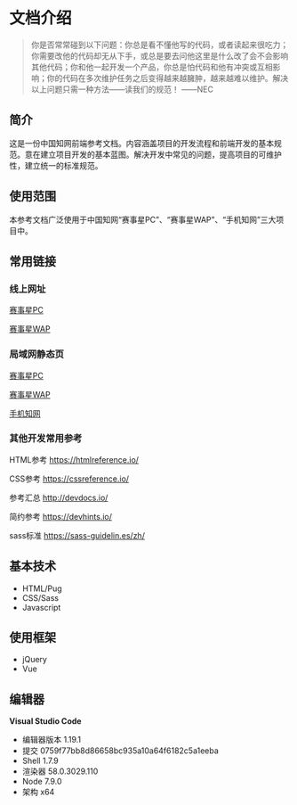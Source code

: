 # 文档介绍

> 你是否常常碰到以下问题：你总是看不懂他写的代码，或者读起来很吃力；你需要改他的代码却无从下手，或总是要去问他这里是什么改了会不会影响其他代码；你和他一起开发一个产品，你总是怕代码和他有冲突或互相影响；你的代码在多次维护任务之后变得越来越臃肿，越来越难以维护。解决以上问题只需一种方法——读我们的规范！ ——NEC

## 简介
这是一份中国知网前端参考文档。内容涵盖项目的开发流程和前端开发的基本规范。意在建立项目开发的基本蓝图。解决开发中常见的问题，提高项目的可维护性，建立统一的标准规范。

## 使用范围
本参考文档广泛使用于中国知网“赛事星PC”、“赛事星WAP”、“手机知网”三大项目中。

## 常用链接
### 线上网址

[赛事星PC](http://saishi.cnki.net)

[赛事星WAP](http://saishi.cnki.net/m)

### 局域网静态页

[赛事星PC](http://192.168.21.110/saishixingsvn/)

[赛事星WAP](http://192.168.21.110/saishixingsvn/wap/page-html/)

[手机知网](http://192.168.21.110/cnki-wap/page/html/)

### 其他开发常用参考

HTML参考 https://htmlreference.io/

CSS参考 https://cssreference.io/

参考汇总 http://devdocs.io/

简约参考 https://devhints.io/

sass标准 https://sass-guidelin.es/zh/

## 基本技术
- HTML/Pug
- CSS/Sass
- Javascript

## 使用框架
- jQuery
- Vue

## 编辑器
**Visual Studio Code**
- 编辑器版本 1.19.1
- 提交 0759f77bb8d86658bc935a10a64f6182c5a1eeba
- Shell 1.7.9
- 渲染器 58.0.3029.110
- Node 7.9.0
- 架构 x64


